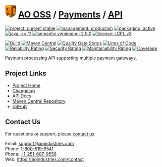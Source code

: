 # [<img src="ao-logo.png" alt="AO Logo" width="35" height="40">](https://github.com/ao-apps) [AO OSS](https://github.com/ao-apps/ao-oss) / [Payments](https://github.com/ao-apps/ao-payments) / [API](https://github.com/ao-apps/ao-payments-api)

[![project: current stable](https://oss.aoapps.com/ao-badges/project-current-stable.svg)](https://aoindustries.com/life-cycle#project-current-stable)
[![management: production](https://oss.aoapps.com/ao-badges/management-production.svg)](https://aoindustries.com/life-cycle#management-production)
[![packaging: active](https://oss.aoapps.com/ao-badges/packaging-active.svg)](https://aoindustries.com/life-cycle#packaging-active)  
[![java: &gt;= 11](https://oss.aoapps.com/ao-badges/java-11.svg)](https://docs.oracle.com/en/java/javase/11/docs/api/)
[![semantic versioning: 2.0.0](https://oss.aoapps.com/ao-badges/semver-2.0.0.svg)](http://semver.org/spec/v2.0.0.html)
[![license: LGPL v3](https://oss.aoapps.com/ao-badges/license-lgpl-3.0.svg)](https://www.gnu.org/licenses/lgpl-3.0)

[![Build](https://github.com/ao-apps/ao-payments-api/workflows/Build/badge.svg?branch=master)](https://github.com/ao-apps/ao-payments-api/actions?query=workflow%3ABuild)
[![Maven Central](https://maven-badges.herokuapp.com/maven-central/com.aoapps/ao-payments-api/badge.svg)](https://maven-badges.herokuapp.com/maven-central/com.aoapps/ao-payments-api)
[![Quality Gate Status](https://sonarcloud.io/api/project_badges/measure?branch=master&project=com.aoapps%3Aao-payments-api&metric=alert_status)](https://sonarcloud.io/dashboard?branch=master&id=com.aoapps%3Aao-payments-api)
[![Lines of Code](https://sonarcloud.io/api/project_badges/measure?branch=master&project=com.aoapps%3Aao-payments-api&metric=ncloc)](https://sonarcloud.io/component_measures?branch=master&id=com.aoapps%3Aao-payments-api&metric=ncloc)  
[![Reliability Rating](https://sonarcloud.io/api/project_badges/measure?branch=master&project=com.aoapps%3Aao-payments-api&metric=reliability_rating)](https://sonarcloud.io/component_measures?branch=master&id=com.aoapps%3Aao-payments-api&metric=Reliability)
[![Security Rating](https://sonarcloud.io/api/project_badges/measure?branch=master&project=com.aoapps%3Aao-payments-api&metric=security_rating)](https://sonarcloud.io/component_measures?branch=master&id=com.aoapps%3Aao-payments-api&metric=Security)
[![Maintainability Rating](https://sonarcloud.io/api/project_badges/measure?branch=master&project=com.aoapps%3Aao-payments-api&metric=sqale_rating)](https://sonarcloud.io/component_measures?branch=master&id=com.aoapps%3Aao-payments-api&metric=Maintainability)
[![Coverage](https://sonarcloud.io/api/project_badges/measure?branch=master&project=com.aoapps%3Aao-payments-api&metric=coverage)](https://sonarcloud.io/component_measures?branch=master&id=com.aoapps%3Aao-payments-api&metric=Coverage)

Payment processing API supporting multiple payment gateways.

## Project Links
* [Project Home](https://oss.aoapps.com/payments/api/)
* [Changelog](https://oss.aoapps.com/payments/api/changelog)
* [API Docs](https://oss.aoapps.com/payments/api/apidocs/)
* [Maven Central Repository](https://search.maven.org/artifact/com.aoapps/ao-payments-api)
* [GitHub](https://github.com/ao-apps/ao-payments-api)

## Contact Us
For questions or support, please [contact us](https://aoindustries.com/contact):

Email: [support@aoindustries.com](mailto:support@aoindustries.com)  
Phone: [1-800-519-9541](tel:1-800-519-9541)  
Phone: [+1-251-607-9556](tel:+1-251-607-9556)  
Web: https://aoindustries.com/contact

